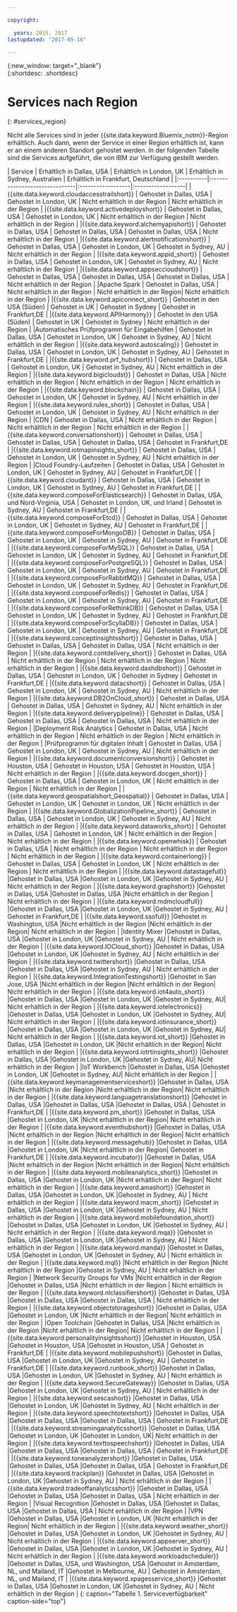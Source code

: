 ```yaml
---

copyright:

  years: 2015, 2017
lastupdated: "2017-05-16"

---
```


{:new_window: target="_blank"}  
{:shortdesc: .shortdesc}


# Services nach Region
{: #services_region}

Nicht alle Services sind in jeder {{site.data.keyword.Bluemix_notm}}-Region erhältlich. Auch dann, wenn der Service in einer Region erhältlich ist, kann er an einem anderen Standort gehostet werden. In der folgenden Tabelle sind die Services aufgeführt, die von IBM zur Verfügung gestellt werden.



| Service | Erhältlich in Dallas, USA | Erhältlich in London, UK | Erhältlich in Sydney, Australien | Erhältlich in Frankfurt, Deutschland |
|:----------|:------------------------------|:------------------|:------------------|
|{{site.data.keyword.cloudaccesstrailshort}} | Gehostet in Dallas, USA | Gehostet in London, UK | Nicht erhältlich in der Region | Nicht erhältlich in der Region |
|{{site.data.keyword.activedeployshort}} | Gehostet in Dallas, USA | Gehostet in London, UK | Nicht erhältlich in der Region | Nicht erhältlich in der Region |
|{{site.data.keyword.alchemyapishort}} | Gehostet in Dallas, USA | Gehostet in Dallas, USA | Gehostet in Dallas, USA | Nicht erhältlich in der Region |
|{{site.data.keyword.alertnotificationshort}}	| Gehostet in Dallas, USA	| Gehostet in London, UK	| Gehostet in Sydney, AU | Nicht erhältlich in der Region |
|{{site.data.keyword.appid_short}} | Gehostet in Dallas, USA | Gehostet in London, UK | Gehostet in Sydney, AU | Nicht erhältlich in der Region |
|{{site.data.keyword.appseccloudshort}} | Gehostet in Dallas, USA | Gehostet in Dallas, USA | Gehostet in Dallas, USA | Nicht erhältlich in der Region |
|Apache Spark | Gehostet in Dallas, USA | Nicht erhältlich in der Region | Nicht erhältlich in der Region| Nicht erhältlich in der Region |
|{{site.data.keyword.apiconnect_short}} | Gehostet in den USA (Süden) | Gehostet in UK | Gehostet in Sydney | Gehostet in Frankfurt,DE |
|{{site.data.keyword.APIHarmony}} | Gehostet in den USA (Süden) | Gehostet in UK | Gehostet in Sydney | Nicht erhältlich in der Region |
|Automatisches Prüfprogramm für Eingabehilfen | Gehostet in Dallas, USA | Gehostet in London, UK | Gehostet in Sydney, AU | Nicht erhältlich in der Region |
|{{site.data.keyword.autoscaling}} | Gehostet in Dallas, USA | Gehostet in London, UK | Gehostet in Sydney, AU | Gehostet in Frankfurt,DE |
|{{site.data.keyword.prf_hubshort}}	| Gehostet in Dallas, USA | Gehostet in London, UK | Gehostet in Sydney, AU | Nicht erhältlich in der Region |
|{{site.data.keyword.bigicloudst}} | Gehostet in Dallas, USA | Nicht erhältlich in der Region | Nicht erhältlich in der Region | Nicht erhältlich in der Region |
|{{site.data.keyword.blockchain}} | Gehostet in Dallas, USA | Gehostet in London, UK | Gehostet in Sydney, AU | Nicht erhältlich in der Region |
|{{site.data.keyword.rules_short}} | Gehostet in Dallas, USA | Gehostet in London, UK | Gehostet in Sydney, AU | Nicht erhältlich in der Region |
|CDN | Gehostet in Dallas, USA | Nicht erhältlich in der Region | Nicht erhältlich in der Region | Nicht erhältlich in der Region |
|{{site.data.keyword.conversationshort}} | Gehostet in Dallas, USA | Gehostet in Dallas, USA | Gehostet in Dallas, USA | Gehostet in Frankfurt,DE |
|{{site.data.keyword.iotmapinsights_short}} | Gehostet in Dallas, USA | Gehostet in London, UK | Gehostet in Sydney, AU | Nicht erhältlich in der Region |
|Cloud Foundry-Laufzeiten | Gehostet in Dallas, USA | Gehostet in London, UK | Gehostet in Sydney, AU | Gehostet in Frankfurt,DE |
|{{site.data.keyword.cloudant}} | Gehostet in Dallas, USA | Gehostet in London, UK | Gehostet in Sydney, AU | Gehostet in Frankfurt,DE |
|{{site.data.keyword.composeForElasticsearch}} | Gehostet in Dallas, USA, und Nord-Virginia, USA | Gehostet in London, UK, und Irland | Gehostet in Sydney, AU | Gehostet in Frankfurt,DE |
|{{site.data.keyword.composeForEtcd}}	| Gehostet in Dallas, USA	| Gehostet in London, UK	| Gehostet in Sydney, AU | Gehostet in Frankfurt,DE |
|{{site.data.keyword.composeForMongoDB}} | Gehostet in Dallas, USA | Gehostet in London, UK | Gehostet in Sydney, AU | Gehostet in Frankfurt,DE |
|{{site.data.keyword.composeForMySQL}} | Gehostet in Dallas, USA | Gehostet in London, UK | Gehostet in Sydney, AU | Gehostet in Frankfurt,DE |
|{{site.data.keyword.composeForPostgreSQL}} | Gehostet in Dallas, USA | Gehostet in London, UK | Gehostet in Sydney, AU | Gehostet in Frankfurt,DE |
|{{site.data.keyword.composeForRabbitMQ}}	| Gehostet in Dallas, USA	| Gehostet in London, UK | Gehostet in Sydney, AU | Gehostet in Frankfurt,DE |
|{{site.data.keyword.composeForRedis}} | Gehostet in Dallas, USA	| Gehostet in London, UK | Gehostet in Sydney, AU | Gehostet in Frankfurt,DE |
|{{site.data.keyword.composeForRethinkDB}} | Gehostet in Dallas, USA | Gehostet in London, UK | Gehostet in Sydney, AU | Gehostet in Frankfurt,DE |
|{{site.data.keyword.composeForScyllaDB}} | Gehostet in Dallas, USA | Gehostet in London, UK | Gehostet in Sydney, AU | Gehostet in Frankfurt,DE |
|{{site.data.keyword.conceptinsightsshort}}	| Gehostet in Dallas, USA	| Gehostet in Dallas, USA	| Gehostet in Dallas, USA | Nicht erhältlich in der Region |
|{{site.data.keyword.contdelivery_short}} | Gehostet in Dallas, USA | Nicht erhältlich in der Region | Nicht erhältlich in der Region | Nicht erhältlich in der Region |
|{{site.data.keyword.dashdbshort}} | Gehostet in Dallas, USA | Gehostet in London, UK | Gehostet in Sydney | Gehostet in Frankfurt,DE |
|{{site.data.keyword.datacshort}}	| Gehostet in Dallas, USA	| Gehostet in London, UK	| Gehostet in Sydney, AU | Nicht erhältlich in der Region |
|{{site.data.keyword.DB2OnCloud_short}}	| Gehostet in Dallas, USA	| Gehostet in Dallas, USA	| Gehostet in Sydney, AU | Nicht erhältlich in der Region |
|{{site.data.keyword.deliverypipeline}}	| Gehostet in Dallas, USA | Gehostet in Dallas, USA	| Gehostet in Dallas, USA | Nicht erhältlich in der Region |
|Deployment Risk Analytics | Gehostet in Dallas, USA | Nicht erhältlich in der Region | Nicht erhältlich in der Region | Nicht erhältlich in der Region |
|Prüfprogramm für digitalen Inhalt | Gehostet in Dallas, USA | Gehostet in London, UK | Gehostet in Sydney, AU | Nicht erhältlich in der Region |
|{{site.data.keyword.documentconversionshort}} | Gehostet in Houston, USA	| Gehostet in Houston, USA	| Gehostet in Houston, USA | Nicht erhältlich in der Region |
|{{site.data.keyword.docgen_short}}	| Gehostet in Dallas, USA	| Gehostet in London, UK	| Nicht erhältlich in der Region | Nicht erhältlich in der Region |
|{{site.data.keyword.geospatialshort_Geospatial}}	| Gehostet in Dallas, USA	| Gehostet in London, UK	| Gehostet in London, UK | Nicht erhältlich in der Region |
|{{site.data.keyword.GlobalizationPipeline_short}}	| Gehostet in Dallas, USA	| Gehostet in London, UK	| Gehostet in Sydney, AU | Nicht erhältlich in der Region |
|{{site.data.keyword.dataworks_short}} | Gehostet in Dallas, USA | Gehostet in London, UK | Nicht erhältlich in der Region | Nicht erhältlich in der Region |
|{{site.data.keyword.openwhisk}} | Gehostet in Dallas, USA | Nicht erhältlich in der Region | Nicht erhältlich in der Region | Nicht erhältlich in der Region |
|{{site.data.keyword.containerlong}} | Gehostet in Dallas, USA | Gehostet in London, UK | Nicht erhältlich in der Region | Nicht erhältlich in der Region |
|{{site.data.keyword.datastagefull}}		|Gehostet in Dallas, USA		|Gehostet in London, UK		|Gehostet in Sydney, AU | Nicht erhältlich in der Region |
|{{site.data.keyword.graphshort}}       |Gehostet in Dallas, USA		|Gehostet in Dallas, USA		|Nicht erhältlich in der Region | Nicht erhältlich in der Region |
|{{site.data.keyword.mdmcloudfull}}		|Gehostet in Dallas, USA		|Gehostet in London, UK		|Gehostet in Sydney, AU | Gehostet in Frankfurt,DE |
|{{site.data.keyword.ssofull}}			|Gehostet in Washington, USA		|Nicht erhältlich in der Region		|Nicht erhältlich in der Region| Nicht erhältlich in der Region |
|Identity Mixer		|Gehostet in Dallas, USA		|Gehostet in London, UK		|Gehostet in Sydney, AU | Nicht erhältlich in der Region |
|{{site.data.keyword.IOCloud_short}}		|Gehostet in Dallas, USA		|Gehostet in London, UK		|Gehostet in Sydney, AU | Nicht erhältlich in der Region |
|{{site.data.keyword.twittershort}}		|Gehostet in Dallas, USA		|Gehostet in Dallas, USA		|Gehostet in Sydney, AU | Nicht erhältlich in der Region |
|{{site.data.keyword.IntegrationTestingshort}}	|Gehostet in San Jose, USA		|Nicht erhältlich in der Region		|Nicht erhältlich in der Region| Nicht erhältlich in der Region |
|{{site.data.keyword.iot4auto_short}}		|Gehostet in Dallas, USA		|Gehostet in London, UK		|Gehostet in Sydney, AU| Nicht erhältlich in der Region |
|{{site.data.keyword.iotelectronics}}		|Gehostet in Dallas, USA		|Gehostet in London, UK		|Gehostet in Sydney, AU| Nicht erhältlich in der Region |
|{{site.data.keyword.iotinsurance_short}}		|Gehostet in Dallas, USA		|Gehostet in London, UK		|Gehostet in Sydney, AU| Nicht erhältlich in der Region |
|{{site.data.keyword.iot_short}}		|Gehostet in Dallas, USA		|Gehostet in London, UK		|Nicht erhältlich in der Region| Nicht erhältlich in der Region |
|{{site.data.keyword.iotrtinsights_short}}		|Gehostet in Dallas, USA		|Gehostet in London, UK		|Gehostet in Sydney, AU| Nicht erhältlich in der Region |
|IoT Workbench		|Gehostet in Dallas, USA		|Gehostet in London, UK		|Gehostet in Sydney, AU| Nicht erhältlich in der Region |
|{{site.data.keyword.keymanagementserviceshort}}	|Gehostet in Dallas, USA		|Nicht erhältlich in der Region		|Nicht erhältlich in der Region| Nicht erhältlich in der Region |
|{{site.data.keyword.languagetranslationshort}}	|Gehostet in Dallas, USA		|Gehostet in Dallas, USA		|Gehostet in Dallas, USA | Gehostet in Frankfurt,DE |
|{{site.data.keyword.pm_short}}   |Gehostet in Dallas, USA		|Gehostet in London, UK		|Nicht erhältlich in der Region| Nicht erhältlich in der Region |
|{{site.data.keyword.eventhubshort}}		|Gehostet in Dallas, USA		|Nicht erhältlich in der Region		|Nicht erhältlich in der Region| Nicht erhältlich in der Region |
|{{site.data.keyword.messagehub}}		|Gehostet in Dallas, USA		|Gehostet in London, UK		|Nicht erhältlich in der Region| Gehostet in Frankfurt,DE |
|{{site.data.keyword.incubator}}		|Gehostet in Dallas, USA		|Nicht erhältlich in der Region		|Nicht erhältlich in der Region| Nicht erhältlich in der Region |
|{{site.data.keyword.mobileanalytics_short}}		|Gehostet in Dallas, USA		|Gehostet in London, UK		|Nicht erhältlich in der Region| Nicht erhältlich in der Region |
|{{site.data.keyword.amashort}}			|Gehostet in Dallas, USA		|Gehostet in London, UK			|Gehostet in Sydney, AU | Nicht erhältlich in der Region |
|{{site.data.keyword.macm_short}}		|Gehostet in Dallas, USA		|Gehostet in London, UK			|Gehostet in Sydney, AU | Nicht erhältlich in der Region |
|{{site.data.keyword.mobilefoundation_short}}			|Gehostet in Dallas, USA		|Gehostet in London, UK			|Gehostet in Sydney, AU | Nicht erhältlich in der Region |
|{{site.data.keyword.mqa}}			|Gehostet in Dallas, USA		|Gehostet in London, UK			|Gehostet in Sydney, AU | Nicht erhältlich in der Region |
|{{site.data.keyword.manda}}			|Gehostet in Dallas, USA		|Gehostet in London, UK		|Gehostet in Sydney, AU | Nicht erhältlich in der Region |
|{{site.data.keyword.mql}}			|Nicht erhältlich in der Region		|Nicht erhältlich in der Region		|Gehostet in Sydney, AU | Nicht erhältlich in der Region |
|Network Security Groups for VMs 	|Nicht erhältlich in der Region		|Gehostet in Dallas, USA		|Nicht erhältlich in der Region | Nicht erhältlich in der Region |
|{{site.data.keyword.nlclassifiershort}} 	|Gehostet in Dallas, USA		|Gehostet in Dallas, USA		|Gehostet in Dallas, USA | Nicht erhältlich in der Region |
|{{site.data.keyword.objectstorageshort}}	|Gehostet in Dallas, USA		|Gehostet in London, UK		|Nicht erhältlich in der Region| Nicht erhältlich in der Region |
|Open Toolchain			|Gehostet in Dallas, USA		|Nicht erhältlich in der Region		|Nicht erhältlich in der Region| Nicht erhältlich in der Region |
|{{site.data.keyword.personalityinsightsshort}}	|Gehostet in Houston, USA		|Gehostet in Houston, USA		|Gehostet in Houston, USA | Gehostet in Frankfurt,DE |
|{{site.data.keyword.mobilepushshort}}				|Gehostet in Dallas, USA		|Gehostet in London, UK			|Gehostet in Sydney, AU | Gehostet in Frankfurt,DE |
|{{site.data.keyword.runbook_short}}				|Gehostet in Dallas, USA		|Gehostet in London, UK			|Gehostet in Sydney, AU | Nicht erhältlich in der Region |
|{{site.data.keyword.SecureGateway}}		|Gehostet in Dallas, USA		|Gehostet in London, UK		|Gehostet in Sydney, AU | Nicht erhältlich in der Region |
|{{site.data.keyword.sescashort}}		|Gehostet in Dallas, USA		|Gehostet in London, UK		|Gehostet in Sydney, AU | Nicht erhältlich in der Region |
|{{site.data.keyword.speechtotextshort}}	|Gehostet in Dallas, USA		|Gehostet in Dallas, USA		|Gehostet in Dallas, USA | Gehostet in Frankfurt,DE |
|{{site.data.keyword.streaminganalyticsshort}}	|Gehostet in Dallas, USA		|Gehostet in London, UK		|Gehostet in London, UK| Nicht erhältlich in der Region |
|{{site.data.keyword.texttospeechshort}} 	|Gehostet in Dallas, USA		|Gehostet in Dallas, USA		|Gehostet in Dallas, USA | Gehostet in Frankfurt,DE |
|{{site.data.keyword.toneanalyzershort}} 	|Gehostet in Dallas, USA		|Gehostet in Dallas, USA		|Gehostet in Dallas, USA | Gehostet in Frankfurt,DE |
|{{site.data.keyword.trackplan}}		|Gehostet in Dallas, USA		|Gehostet in London, UK		|Gehostet in Sydney, AU | Nicht erhältlich in der Region |
|{{site.data.keyword.tradeoffanalyticsshort}}	|Gehostet in Dallas, USA		|Gehostet in Dallas, USA		|Gehostet in Dallas, USA | Nicht erhältlich in der Region |
|Visual Recognition	|Gehostet in Dallas, USA		|Gehostet in Dallas, USA		|Gehostet in Dallas, USA | Nicht erhältlich in der Region |
|VPN			|Gehostet in Dallas, USA		|Gehostet in London, UK		|Nicht erhältlich in der Region| Nicht erhältlich in der Region |
|{{site.data.keyword.weather_short}}		|Gehostet in Dallas, USA		|Gehostet in London, UK		|Gehostet in Sydney, AU | Nicht erhältlich in der Region |
|{{site.data.keyword.appserver_short}}	|Gehostet in Dallas, USA		|Gehostet in London, UK		|Gehostet in Sydney, AU | Nicht erhältlich in der Region |
|{{site.data.keyword.workloadscheduler}}	|Gehostet in Dallas, USA, und Washington, USA		|Gehostet in Amsterdam, NL, und Mailand, IT		|Gehostet in Melbourne, AU | Gehostet in Amsterdam, NL, und Mailand, IT |
|{{site.data.keyword.xpagesservice_short}}	|Gehostet in Dallas, USA		|Gehostet in London, UK		|Gehostet in Sydney, AU | Nicht erhältlich in der Region |
{: caption="Tabelle 1. Serviceverfügbarkeit" caption-side="top"}
